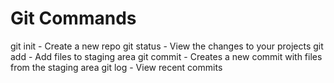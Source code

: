 # Git Commands

git init - Create a new repo
git status - View the changes to your projects
git add - Add files to staging area
git commit - Creates a new commit with files from the staging area
git log - View recent commits